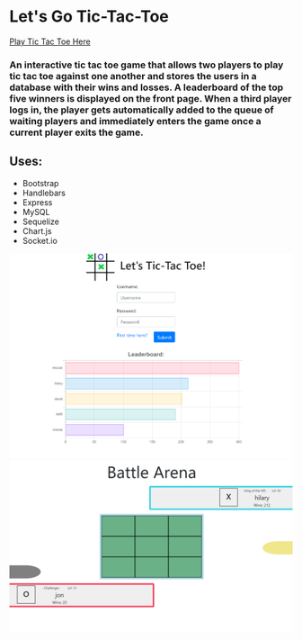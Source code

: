# Let's Go Tic-Tac-Toe

[Play Tic Tac Toe Here](https://shielded-garden-29631.herokuapp.com/)

### An interactive tic tac toe game that allows two players to play tic tac toe against one another and stores the users in a database with their wins and losses.  A leaderboard of the top five winners is displayed on the front page.  When a third player logs in, the player gets automatically added to the queue of waiting players and immediately enters the game once a current player exits the game.  

## Uses:
* Bootstrap
* Handlebars
* Express
* MySQL 
* Sequelize
* Chart.js
* Socket.io

![frontpage image](/public/images/frontpage.PNG)
![gameplay image](/public/images/gamepage.PNG)

